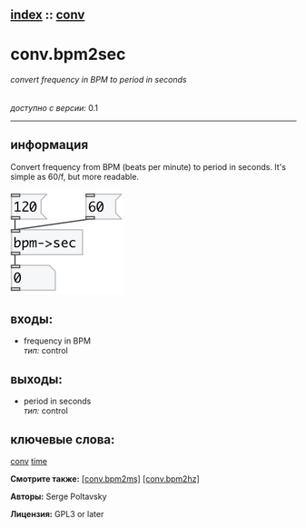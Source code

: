 [index](index.html) :: [conv](category_conv.html)
---

# conv.bpm2sec

###### convert frequency in BPM to period in seconds

*доступно с версии:* 0.1

---


## информация
Convert frequency from BPM (beats per minute) to period in seconds. It&#39;s simple as 60/f, but more readable.


[![example](../examples/img/conv.bpm2sec.jpg)](../examples/pd/conv.bpm2sec.pd)









## входы:

* frequency in BPM<br>
_тип:_ control



## выходы:

* period in seconds<br>
_тип:_ control



## ключевые слова:

[conv](keywords/conv.html)
[time](keywords/time.html)



**Смотрите также:**
[\[conv.bpm2ms\]](conv.bpm2ms.html)
[\[conv.bpm2hz\]](conv.bpm2hz.html)




**Авторы:** Serge Poltavsky




**Лицензия:** GPL3 or later






